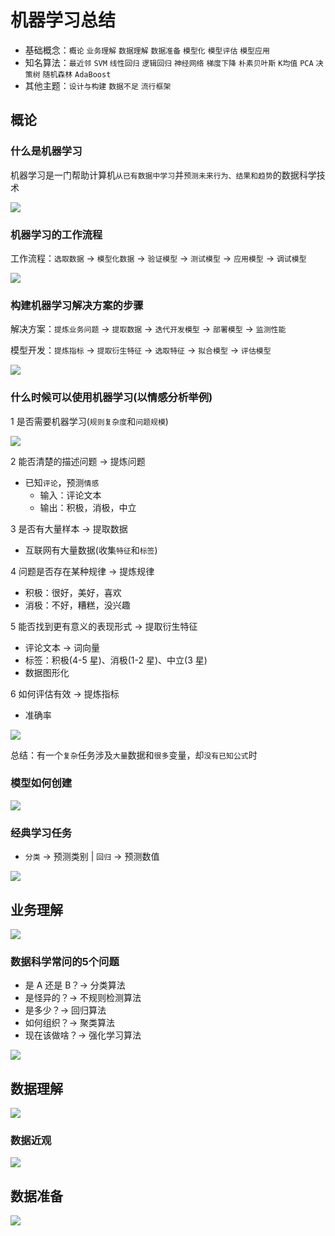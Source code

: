# 机器学习总结 

- 基础概念：`概论` `业务理解` `数据理解` `数据准备` `模型化` `模型评估` `模型应用`
- 知名算法：`最近邻` `SVM` `线性回归` `逻辑回归` `神经网络` `梯度下降` `朴素贝叶斯` `K均值` `PCA` `决策树` `随机森林` `AdaBoost`
- 其他主题：`设计与构建` `数据不足` `流行框架`

## 概论
### 什么是机器学习

机器学习是一门帮助计算机`从已有数据中学习`并`预测未来行为、结果和趋势`的数据科学技术

![](/images/zj_jqxx.png)

### 机器学习的工作流程

工作流程：`选取数据` -> `模型化数据` -> `验证模型` -> `测试模型` -> `应用模型` -> `调试模型`

![](/images/zj_gzlc.png)

### 构建机器学习解决方案的步骤

解决方案：`提炼业务问题` -> `提取数据` -> `迭代开发模型` -> `部署模型` -> `监测性能`

模型开发：`提炼指标` -> `提取衍生特征` -> `选取特征` -> `拟合模型` -> `评估模型`

![](/images/zj_gjbz.png)

### 什么时候可以使用机器学习(以情感分析举例)

1 是否需要机器学习(`规则复杂度`和`问题规模`)

![](/images/zj_need.png)

2 能否清楚的描述问题 -> 提炼问题

- 已知`评论`，预测`情感`
    - 输入：评论文本
    - 输出：积极，消极，中立

3 是否有大量样本 -> 提取数据

- 互联网有大量数据(收集`特征`和`标签`) 

4 问题是否存在某种规律 -> 提炼规律

- 积极：很好，美好，喜欢
- 消极：不好，糟糕，没兴趣

5 能否找到更有意义的表现形式 -> 提取衍生特征

- 评论文本 -> 词向量
- 标签：积极(4-5 星)、消极(1-2 星)、中立(3 星)
- 数据图形化

6 如何评估有效 -> 提炼指标

- 准确率

![](/images/zj_when.png)

总结：有一个`复杂`任务涉及`大量`数据和`很多`变量，却`没有已知公式`时

### 模型如何创建

![](/images/zj_model.png)

### 经典学习任务

- `分类` -> 预测类别 | `回归` -> 预测数值

![](/images/zj_task.png)

## 业务理解

![](/images/zj_business.png)

### 数据科学常问的5个问题
- 是 A 还是 B？-> 分类算法
- 是怪异的？-> 不规则检测算法
- 是多少？-> 回归算法
- 如何组织？-> 聚类算法
- 现在该做啥？-> 强化学习算法

![](/images/zj_business_want.png)

## 数据理解

![](/images/zj_data.png)

### 数据近观

![](/images/zj_data_look.png)

## 数据准备

![](/images/zj_prepare.png)